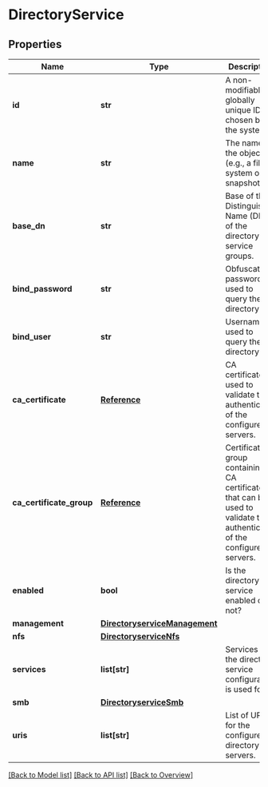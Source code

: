 # DirectoryService

## Properties
Name | Type | Description | Notes
------------ | ------------- | ------------- | -------------
**id** | **str** | A non-modifiable, globally unique ID chosen by the system. | [optional] 
**name** | **str** | The name of the object (e.g., a file system or snapshot). | [optional] 
**base_dn** | **str** | Base of the Distinguished Name (DN) of the directory service groups. | [optional] 
**bind_password** | **str** | Obfuscated password used to query the directory. | [optional] 
**bind_user** | **str** | Username used to query the directory. | [optional] 
**ca_certificate** | [**Reference**](Reference.md) | CA certificate used to validate the authenticity of the configured servers. | [optional] 
**ca_certificate_group** | [**Reference**](Reference.md) | Certificate group containing CA certificates that can be used to validate the authenticity of the configured servers. | [optional] 
**enabled** | **bool** | Is the directory service enabled or not? | [optional] 
**management** | [**DirectoryserviceManagement**](DirectoryserviceManagement.md) |  | [optional] 
**nfs** | [**DirectoryserviceNfs**](DirectoryserviceNfs.md) |  | [optional] 
**services** | **list[str]** | Services that the directory service configuration is used for. | [optional] 
**smb** | [**DirectoryserviceSmb**](DirectoryserviceSmb.md) |  | [optional] 
**uris** | **list[str]** | List of URIs for the configured directory servers. | [optional] 

[[Back to Model list]](index.md#documentation-for-models) [[Back to API list]](index.md#endpoint-properties) [[Back to Overview]](index.md)


